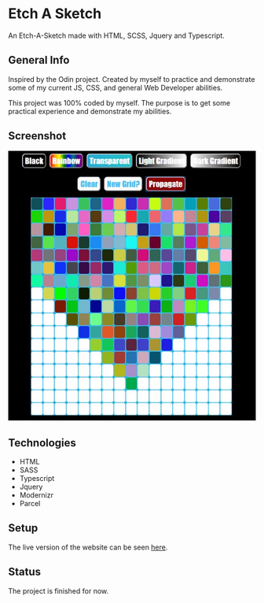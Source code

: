 # Etch A Sketch

An Etch-A-Sketch made with HTML, SCSS, Jquery and Typescript.

## General Info

Inspired by the Odin project. Created by myself to practice and demonstrate some of my current JS, CSS, and general Web Developer abilities.

This project was 100% coded by myself. The purpose is to get some practical experience and demonstrate my abilities.

## Screenshot

![Example screenshot](https://github.com/MNGoldman/Etch-a-Sketch/blob/master/src/assets/images/Etch-a-Sketch_Screenshot.JPG)

## Technologies

* HTML
* SASS
* Typescript
* Jquery
* Modernizr
* Parcel

## Setup

The live version of the website can be seen [here](https://mac-mann.github.io/Etch-a-Sketch/).

## Status

The project is finished for now.
